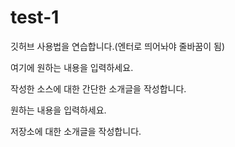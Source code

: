 # test-1
깃허브 사용법을 연습합니다.(엔터로 띄어놔야 줄바꿈이 됨)

여기에 원하는 내용을 입력하세요.

작성한 소스에 대한 간단한 소개글을 작성합니다.

원하는 내용을 입력하세요.

저장소에 대한 소개글을 작성합니다.
